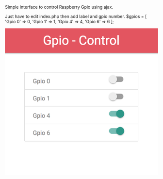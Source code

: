 Simple interface to control Raspberry Gpio using ajax. 

Just have to edit index.php then add label and gpio number.
$gpios = [
    'Gpio 0' => 0,
    'Gpio 1' => 1,
    'Gpio 4' => 4,
    'Gpio 6' => 6
];

![alt text](images/screen-shot.png)